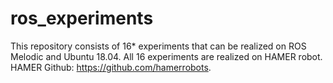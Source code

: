 # ros_experiments
This repository consists of 16* experiments that can be realized on ROS Melodic and Ubuntu 18.04. All 16 experiments are realized on HAMER robot.
HAMER Github: https://github.com/hamerrobots.
